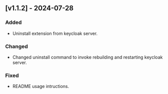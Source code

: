 ## [v1.1.2] - 2024-07-28
### Added
- Uninstall extension from keycloak server.

### Changed
- Changed uninstall command to invoke rebuilding and restarting keycloak server.

### Fixed
- README usage intructions.
